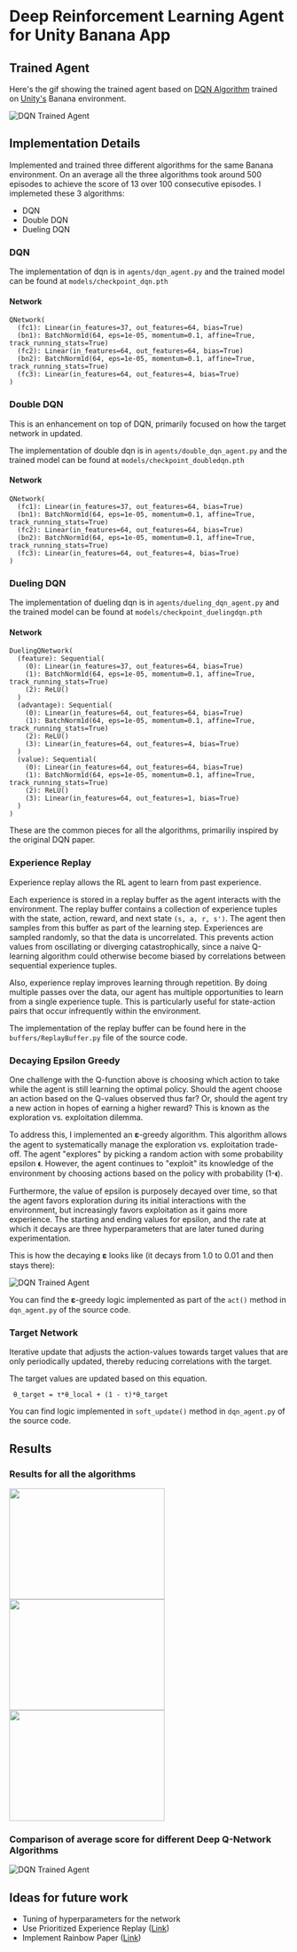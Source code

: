 # Deep Reinforcement Learning Agent for Unity Banana App 

## Trained Agent 

Here's the gif showing the trained agent based on [DQN Algorithm](https://github.com/monusurana/reinforcement-learning-navigation/blob/master/agents/dqn_agent.py) trained on [Unity's](https://github.com/Unity-Technologies/ml-agents) Banana environment. 

![DQN Trained Agent](resources/trained_agent_dqn.gif)

## Implementation Details 

Implemented and trained three different algorithms for the same Banana environment. On an average all the three algorithms took around 500 episodes to achieve the score of 13 over 100 consecutive episodes. I implemeted these 3 algorithms:
- DQN
- Double DQN
- Dueling DQN

### DQN 

The implementation of dqn is in ```agents/dqn_agent.py``` and the trained model can be found at ```models/checkpoint_dqn.pth```

#### Network
```
QNetwork(
  (fc1): Linear(in_features=37, out_features=64, bias=True)
  (bn1): BatchNorm1d(64, eps=1e-05, momentum=0.1, affine=True, track_running_stats=True)
  (fc2): Linear(in_features=64, out_features=64, bias=True)
  (bn2): BatchNorm1d(64, eps=1e-05, momentum=0.1, affine=True, track_running_stats=True)
  (fc3): Linear(in_features=64, out_features=4, bias=True)
)
```

### Double DQN

This is an enhancement on top of DQN, primarily focused on how the target network in updated. 

The implementation of double dqn is in ```agents/double_dqn_agent.py``` and the trained model can be found at ```models/checkpoint_doubledqn.pth```

#### Network
```
QNetwork(
  (fc1): Linear(in_features=37, out_features=64, bias=True)
  (bn1): BatchNorm1d(64, eps=1e-05, momentum=0.1, affine=True, track_running_stats=True)
  (fc2): Linear(in_features=64, out_features=64, bias=True)
  (bn2): BatchNorm1d(64, eps=1e-05, momentum=0.1, affine=True, track_running_stats=True)
  (fc3): Linear(in_features=64, out_features=4, bias=True)
)
```

### Dueling DQN 

The implementation of dueling dqn is in ```agents/dueling_dqn_agent.py``` and the trained model can be found at ```models/checkpoint_duelingdqn.pth```

#### Network
```
DuelingQNetwork(
  (feature): Sequential(
    (0): Linear(in_features=37, out_features=64, bias=True)
    (1): BatchNorm1d(64, eps=1e-05, momentum=0.1, affine=True, track_running_stats=True)
    (2): ReLU()
  )
  (advantage): Sequential(
    (0): Linear(in_features=64, out_features=64, bias=True)
    (1): BatchNorm1d(64, eps=1e-05, momentum=0.1, affine=True, track_running_stats=True)
    (2): ReLU()
    (3): Linear(in_features=64, out_features=4, bias=True)
  )
  (value): Sequential(
    (0): Linear(in_features=64, out_features=64, bias=True)
    (1): BatchNorm1d(64, eps=1e-05, momentum=0.1, affine=True, track_running_stats=True)
    (2): ReLU()
    (3): Linear(in_features=64, out_features=1, bias=True)
  )
)
```

These are the common pieces for all the algorithms, primariliy inspired by the original DQN paper.

### Experience Replay 

Experience replay allows the RL agent to learn from past experience.

Each experience is stored in a replay buffer as the agent interacts with the environment. The replay buffer contains a collection of experience tuples with the state, action, reward, and next state ```(s, a, r, s')```. The agent then samples from this buffer as part of the learning step. Experiences are sampled randomly, so that the data is uncorrelated. This prevents action values from oscillating or diverging catastrophically, since a naive Q-learning algorithm could otherwise become biased by correlations between sequential experience tuples.

Also, experience replay improves learning through repetition. By doing multiple passes over the data, our agent has multiple opportunities to learn from a single experience tuple. This is particularly useful for state-action pairs that occur infrequently within the environment.

The implementation of the replay buffer can be found here in the ```buffers/ReplayBuffer.py``` file of the source code.

### Decaying Epsilon Greedy 

One challenge with the Q-function above is choosing which action to take while the agent is still learning the optimal policy. Should the agent choose an action based on the Q-values observed thus far? Or, should the agent try a new action in hopes of earning a higher reward? This is known as the exploration vs. exploitation dilemma.

To address this, I implemented an 𝛆-greedy algorithm. This algorithm allows the agent to systematically manage the exploration vs. exploitation trade-off. The agent "explores" by picking a random action with some probability epsilon 𝛜. However, the agent continues to "exploit" its knowledge of the environment by choosing actions based on the policy with probability (1-𝛜).

Furthermore, the value of epsilon is purposely decayed over time, so that the agent favors exploration during its initial interactions with the environment, but increasingly favors exploitation as it gains more experience. The starting and ending values for epsilon, and the rate at which it decays are three hyperparameters that are later tuned during experimentation.

This is how the decaying 𝛆 looks like (it decays from 1.0 to 0.01 and then stays there):

![DQN Trained Agent](resources/eps.png)

You can find the 𝛆-greedy logic implemented as part of the ```act()``` method in ```dqn_agent.py``` of the source code.

### Target Network 

Iterative update that adjusts the action-values towards target values that are only periodically updated, thereby reducing correlations with the target.

The target values are updated based on this equation. 
```
 θ_target = τ*θ_local + (1 - τ)*θ_target
```

You can find logic implemented in ```soft_update()``` method in ```dqn_agent.py``` of the source code. 

## Results

### Results for all the algorithms
<img src="resources/dqn.png" width="280" height="200"><img src="resources/doubledqn.png" width="280" height="200"><img src="resources/duelingdqn.png" width="280" height="200">

### Comparison of average score for different Deep Q-Network Algorithms
![DQN Trained Agent](resources/comparision.png)

## Ideas for future work 
- Tuning of hyperparameters for the network 
- Use Prioritized Experience Replay ([Link](https://arxiv.org/pdf/1511.05952.pdf))
- Implement Rainbow Paper ([Link](https://arxiv.org/pdf/1710.02298.pdf))
